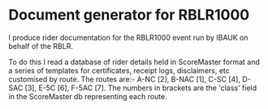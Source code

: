 # Document generator for RBLR1000

I produce rider documentation for the RBLR1000 event run by IBAUK on behalf of the RBLR.

To do this I read a database of rider details held in ScoreMaster format and a series of templates for certificates, receipt logs, disclaimers, etc
customised by route. The routes are:- A-NC [2], B-NAC [1], C-SC [4], D-SAC [3], E-5C [6], F-5AC [7]. The numbers in brackets are the 'class' field
in the ScoreMaster db representing each route.

